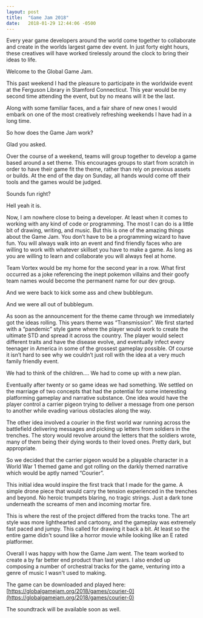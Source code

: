 ```yaml
---
layout: post
title:  "Game Jam 2018"
date:   2018-01-29 12:44:06 -0500
---
```


Every year game developers around the world come together to collaborate and create in the worlds largest game dev event. In just forty eight hours, these creatives will have worked tirelessly around the clock to bring their ideas to life.

Welcome to the Global Game Jam.

This past weekend I had the pleasure to participate in the worldwide event at the Ferguson Library in Stamford Connecticut. This year would be my second time attending the event, but by no means will it be the last.

Along with some familiar faces, and a fair share of new ones I would embark on one of the most creatively refreshing weekends I have had in a long time.

So how does the Game Jam work?

Glad you asked.

Over the course of a weekend, teams will group together to develop a game based around a set theme. This encourages groups to start from scratch in order to have their game fit the theme, rather than rely on previous assets or builds. At the end of the day on Sunday, all hands would come off their tools and the games would be judged.

Sounds fun right?

Hell yeah it is.

Now, I am nowhere close to being a developer. At least when it comes to working with any kind of code or programming. The most I can do is a little bit of drawing, writing, and music. But this is one of the amazing things about the Game Jam. You don’t have to be a programming wizard to have fun. You will always walk into an event and find friendly faces who are willing to work with whatever skillset you have to make a game. As long as you are willing to learn and collaborate you will always feel at home.

Team Vortex would be my home for the second year in a row. What first occurred as a joke referencing the inept pokemon villains and their goofy team names would become the permanent name for our dev group.

And we were back to kick some ass and chew bubblegum.

And we were all out of bubblegum.

As soon as the announcement for the theme came through we immediately got the ideas rolling. This years theme was “Transmission”. We first started with a “pandemic” style game where the player would work to create the ultimate STD and spread it across the country. The player would select different traits and have the disease evolve, and eventually infect every teenager in America in some of the grossest gameplay possible.
Of course it isn’t hard to see why we couldn’t just roll with the idea at a very much family friendly event.

We had to think of the children.... We had to come up with a new plan.

Eventually after twenty or so game ideas we had something. We settled on the marriage of two concepts that had the potential for some interesting platforming gameplay and narrative substance. One idea would have the player control a carrier pigeon trying to deliver a message from one person to another while evading various obstacles along the way.

The other idea involved a courier in the first world war running across the battlefield delivering messages and picking up letters from soldiers in the trenches. The story would revolve around the letters that the soldiers wrote, many of them being their dying words to their loved ones. Pretty dark, but appropriate.

So we decided that the carrier pigeon would be a playable character in a World War 1 themed game and got rolling on the darkly themed narrative which would be aptly named “Courier”.

This initial idea would inspire the first track that I made for the game. A simple drone piece that would carry the tension experienced in the trenches and beyond. No heroic trumpets blaring, no tragic strings. Just a dark tone underneath the screams of men and incoming mortar fire.

This is where the rest of the project differed from the tracks tone. The art style was more lighthearted and cartoony, and the gameplay was extremely fast paced and jumpy. This called for drawing it back a bit. At least so the entire game didn't sound like a horror movie while looking like an E rated platformer.

Overall I was happy with how the Game Jam went. The team worked to create a by far better end product than last years. I also ended up composing a number of orchestral tracks for the game, venturing into a genre of music I wasn't used to making.

The game can be downloaded and played here:  [https://globalgamejam.org/2018/games/courier-0](https://globalgamejam.org/2018/games/courier-0)

The soundtrack will be available soon as well. 

